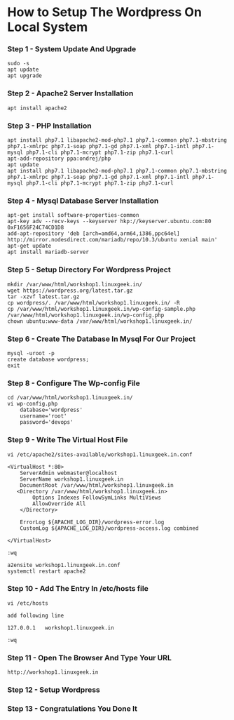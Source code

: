 # How to Setup The Wordpress On Local System 

### Step 1 - System Update And Upgrade
```
sudo -s
apt update
apt upgrade
```
### Step 2 - Apache2 Server Installation
```
apt install apache2
```
### Step 3 - PHP Installation
```
apt install php7.1 libapache2-mod-php7.1 php7.1-common php7.1-mbstring php7.1-xmlrpc php7.1-soap php7.1-gd php7.1-xml php7.1-intl php7.1-mysql php7.1-cli php7.1-mcrypt php7.1-zip php7.1-curl
apt-add-repository ppa:ondrej/php
apt update
apt install php7.1 libapache2-mod-php7.1 php7.1-common php7.1-mbstring php7.1-xmlrpc php7.1-soap php7.1-gd php7.1-xml php7.1-intl php7.1-mysql php7.1-cli php7.1-mcrypt php7.1-zip php7.1-curl
```
### Step 4 - Mysql Database Server Installation
```
apt-get install software-properties-common
apt-key adv --recv-keys --keyserver hkp://keyserver.ubuntu.com:80 0xF1656F24C74CD1D8
add-apt-repository 'deb [arch=amd64,arm64,i386,ppc64el] http://mirror.nodesdirect.com/mariadb/repo/10.3/ubuntu xenial main'
apt-get update
apt install mariadb-server
```
### Step 5 - Setup Directory For Wordpress Project
```
mkdir /var/www/html/workshop1.linuxgeek.in/
wget https://wordpress.org/latest.tar.gz
tar -xzvf latest.tar.gz
cp wordpress/. /var/www/html/workshop1.linuxgeek.in/ -R
cp /var/www/html/workshop1.linuxgeek.in/wp-config-sample.php /var/www/html/workshop1.linuxgeek.in/wp-config.php
chown ubuntu:www-data /var/www/html/workshop1.linuxgeek.in/
```
### Step 6 - Create The Database In Mysql For Our Project
```
mysql -uroot -p
create database wordpress;
exit
```
### Step 8 - Configure The Wp-config File 
```
cd /var/www/html/workshop1.linuxgeek.in/
vi wp-config.php
    database='wordpress'
    username='root'
    password='devops'
```
### Step 9 - Write The Virtual Host File 
```
vi /etc/apache2/sites-available/workshop1.linuxgeek.in.conf

<VirtualHost *:80>
    ServerAdmin webmaster@localhost
    ServerName workshop1.linuxgeek.in
    DocumentRoot /var/www/html/workshop1.linuxgeek.in
   <Directory /var/www/html/workshop1.linuxgeek.in>
        Options Indexes FollowSymLinks MultiViews
        AllowOverride All
    </Directory>

    ErrorLog ${APACHE_LOG_DIR}/wordpress-error.log
    CustomLog ${APACHE_LOG_DIR}/wordpress-access.log combined

</VirtualHost>

:wq

a2ensite workshop1.linuxgeek.in.conf
systemctl restart apache2
```
### Step 10 - Add The Entry In /etc/hosts file 
```
vi /etc/hosts

add following line 

127.0.0.1	workshop1.linuxgeek.in

:wq
```
### Step 11 - Open The Browser And Type Your URL 
```
http://workshop1.linuxgeek.in
```
### Step 12 - Setup Wordpress 
### Step 13 - Congratulations You Done It
